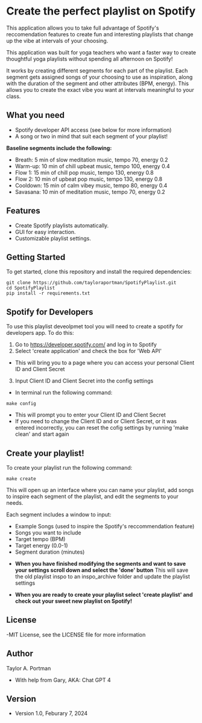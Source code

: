 # Create the perfect playlist on Spotify

This application allows you to take full advantage of Spotify's reccomendation features to create
fun and interesting playlists that change up the vibe at intervals of your choosing.

This application was built for yoga teachers who want a faster way to create thoughtful yoga playlists 
without spending all afternoon on Spotify!

It works by creating different segments for each part of the playlist. Each segment gets assigned songs of your choosing to use as inspiration, along with the duration of the segment and other attributes (BPM, energy). This allows you to create the exact vibe you want at intervals meaningful to your class.

## What you need
- Spotify developer API access (see below for more information)
- A song or two in mind that suit each segment of your playlist!

**Baseline segments include the following:**

* Breath: 5 min of slow meditation music, tempo 70, energy 0.2
* Warm-up: 10 min of chill upbeat music, tempo 100, energy 0.4
* Flow 1: 15 min of chill pop music, tempo 130, energy 0.8
* Flow 2: 10 min of upbeat pop music, tempo 130, energy 0.8
* Cooldown: 15 min of calm vibey music, tempo 80, energy 0.4
* Savasana: 10 min of meditation music, tempo 70, energy 0.2

## Features

- Create Spotify playlists automatically.
- GUI for easy interaction.
- Customizable playlist settings.

## Getting Started 
To get started, clone this repository and install the required dependencies:

```
git clone https://github.com/tayloraportman/SpotifyPlaylist.git
cd SpotifyPlaylist
pip install -r requirements.txt
```
## Spotify for Developers
To use this playlist deveolpmet tool you will need to create a spotify for developers app. To do this: 
1. Go to https://developer.spotify.com/ and log in to Spotify
2. Select 'create application' and check the box for 'Web API'
- This will bring you to a page where you can access your personal Client ID and Client Secret
3. Input Client ID and Client Secret into the config settings 
- In terminal run the following command: 
```
make config
```
- This will prompt you to enter your Client ID and Client Secret
- If you need to change the Client ID and or Client Secret, or it was entered incorrectly, you can reset the cofig settings by running 'make clean' and start again

## Create your playlist!
To create your playlist run the following command:
```
make create
```
This will open up an interface where you can name your playlist, add songs to inspire each segment of the playlist, and edit the segments to your needs. 

Each segment includes a window to input: 
- Example Songs (used to inspire the Spotify's reccommendation feature)
- Songs you want to include
- Target tempo (BPM)
- Target energy (0.0-1)
- Segment duration (minutes)

* **When you have finished modifying the segments and want to save your settings scroll down and select the 'done' button**
This will save the old playlist inspo to an inspo_archive folder and update the playlist settings

* **When you are ready to create your playlist select 'create playlist' and check out your sweet new playlist on Spotify!**

## License

-MIT License, see the LICENSE file for more information

## Author
Taylor A. Portman
- With help from Gary, AKA: Chat GPT 4

## Version
- Version 1.0, Feburary 7, 2024








